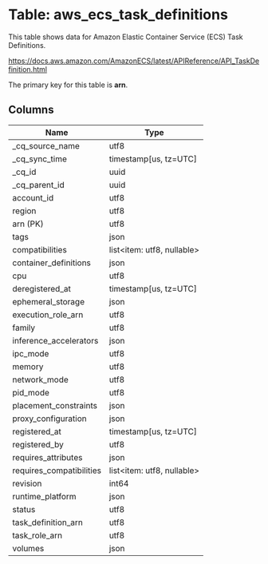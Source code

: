 # Table: aws_ecs_task_definitions

This table shows data for Amazon Elastic Container Service (ECS) Task Definitions.

https://docs.aws.amazon.com/AmazonECS/latest/APIReference/API_TaskDefinition.html

The primary key for this table is **arn**.

## Columns

| Name          | Type          |
| ------------- | ------------- |
|_cq_source_name|utf8|
|_cq_sync_time|timestamp[us, tz=UTC]|
|_cq_id|uuid|
|_cq_parent_id|uuid|
|account_id|utf8|
|region|utf8|
|arn (PK)|utf8|
|tags|json|
|compatibilities|list<item: utf8, nullable>|
|container_definitions|json|
|cpu|utf8|
|deregistered_at|timestamp[us, tz=UTC]|
|ephemeral_storage|json|
|execution_role_arn|utf8|
|family|utf8|
|inference_accelerators|json|
|ipc_mode|utf8|
|memory|utf8|
|network_mode|utf8|
|pid_mode|utf8|
|placement_constraints|json|
|proxy_configuration|json|
|registered_at|timestamp[us, tz=UTC]|
|registered_by|utf8|
|requires_attributes|json|
|requires_compatibilities|list<item: utf8, nullable>|
|revision|int64|
|runtime_platform|json|
|status|utf8|
|task_definition_arn|utf8|
|task_role_arn|utf8|
|volumes|json|